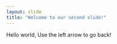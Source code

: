 ```yaml
---
layout: slide
title: "Welcome to our second slide!"
---
```

Hello world,
Use the left arrow to go back!

